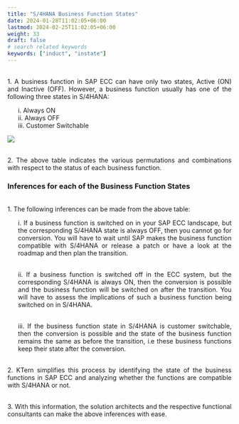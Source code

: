 ```yaml
---
title: "S/4HANA Business Function States"
date: 2024-01-28T11:02:05+06:00
lastmod: 2024-02-25T11:02:05+06:00
weight: 33
draft: false
# search related keywords
keywords: ["induct", "instate"]
---
```

<div style='text-align: justify;'>

</br>1. A business function in SAP ECC can have only two states, Active (ON) and Inactive (OFF). However, a business function usually has one of the following three states in S/4HANA:

<ul>
i. Always ON 
</br>ii. Always OFF
</br>iii. Customer Switchable
</ul>

![](https://storage.googleapis.com/ktern-public-files/product-documentation/Digital%20Maps/37_business_function_state_process_assessment_digital_maps.png)

</br>2. The above table indicates the various permutations and combinations with respect to the status of each business function. 

### Inferences for each of the Business Function States

</br>1. The following inferences can be made from the above table:

<ul>
i. If a business function is switched on in your SAP ECC landscape, but the corresponding S/4HANA state is always OFF, then you cannot go for conversion. You will have to wait until SAP makes the business function compatible with S/4HANA or release a patch or have a look at the roadmap and then plan the transition.

</br>ii. If a business function is switched off in the ECC system, but the corresponding S/4HANA is always ON, then the conversion is possible and the business function will be switched on after the transition. You will have to assess the implications of such a business function being switched on in S/4HANA.

</br>iii. If the business function state in S/4HANA is customer switchable, then the conversion is possible and the state of the business function remains the same as before the transition, i.e these business functions keep their state after the conversion.
</ul>

</br>2. KTern simplifies this process by identifying the state of the business functions in SAP ECC and analyzing whether the functions are compatible with S/4HANA or not. 

</br>3. With this information, the solution architects and the respective functional consultants can make the above inferences with ease.

</div>